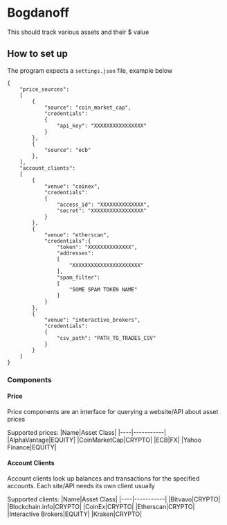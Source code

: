 Bogdanoff
======
This should track various assets and their $ value

## How to set up
The program expects a `settings.json` file, example below

```
{
    "price_sources":
    [
        {
            "source": "coin_market_cap",
            "credentials":
            {
                "api_key": "XXXXXXXXXXXXXXXX"
            }
        },
        {
            "source": "ecb"
        },
    ],
    "account_clients":
    [
        {
            "venue": "coinex",
            "credentials":
            {
                "access_id": "XXXXXXXXXXXXXX",
                "secret": "XXXXXXXXXXXXXXXXX"
            }
        },
        {
            "venue": "etherscan",
            "credentials":{
                "token": "XXXXXXXXXXXXXX",
                "addresses":
                [
                    "XXXXXXXXXXXXXXXXXXXXXX"
                ],
                "spam_filter":
                [
                    "SOME SPAM TOKEN NAME"
                ]
            }
        },
        {
            "venue": "interactive_brokers",
            "credentials":
            {
                "csv_path": "PATH_TO_TRADES_CSV"
            }
        }
    ]
}
```

### Components

#### Price
Price components are an interface for querying a website/API about asset prices

Supported prices:
|Name|Asset Class|
|----|-----------|
|AlphaVantage|EQUITY|
|CoinMarketCap|CRYPTO|
|ECB|FX|
|Yahoo Finance|EQUITY|

#### Account Clients
Account clients look up balances and transactions for the specified accounts.
Each site/API needs its own client usually

Supported clients:
|Name|Asset Class|
|----|-----------|
|Bitvavo|CRYPTO|
|Blockchain.info|CRYPTO|
|CoinEx|CRYPTO|
|Etherscan|CRYPTO|
|Interactive Brokers|EQUITY|
|Kraken|CRYPTO|